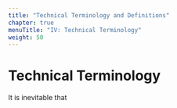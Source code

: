 ```yaml
---
title: "Technical Terminology and Definitions"
chapter: true
menuTitle: "IV: Technical Terminology"
weight: 50
---
```


# Technical Terminology

It is inevitable that 
